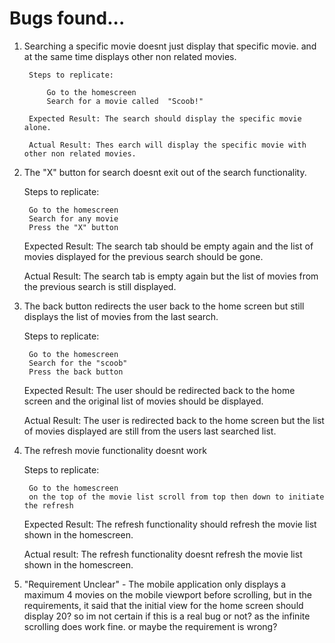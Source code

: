 # Bugs found...

1. Searching a specific movie doesnt just display that specific movie. and at the same time displays other non related movies.

        Steps to replicate:

            Go to the homescreen
            Search for a movie called  "Scoob!"

        Expected Result: The search should display the specific movie alone.

        Actual Result: Thes earch will display the specific movie with other non related movies.



2. The "X" button for search doesnt exit out of the search functionality.

    Steps to replicate:

        Go to the homescreen
        Search for any movie
        Press the "X" button

    Expected Result: The search tab should be empty again and the list of movies displayed for the previous search should be gone.

    Actual Result: The search tab is empty again but the list of movies from the previous search is still displayed.



3. The back button redirects the user back to the home screen but still displays the list of movies from the last search.

    Steps to replicate:

        Go to the homescreen
        Search for the "scoob"
        Press the back button

    Expected Result: The user should be redirected back to the home screen and the original list of movies should be displayed.

    Actual Result: The user is redirected back to the home screen but the list of movies displayed are still from the users last searched list.



4. The refresh movie functionality doesnt work

    Steps to replicate:

        Go to the homescreen
        on the top of the movie list scroll from top then down to initiate the refresh

    Expected Result: The refresh functionality should refresh the movie list shown in the homescreen.

    Actual result: The refresh functionality doesnt refresh the movie list shown in the homescreen.



5. "Requirement Unclear" - The mobile application only displays a maximum 4 movies on the mobile viewport before scrolling, but in the requirements, it said that the initial view for the home screen should display 20? so im not certain if this is a real bug or not? as the infinite scrolling does work fine. or maybe the requirement is wrong?

